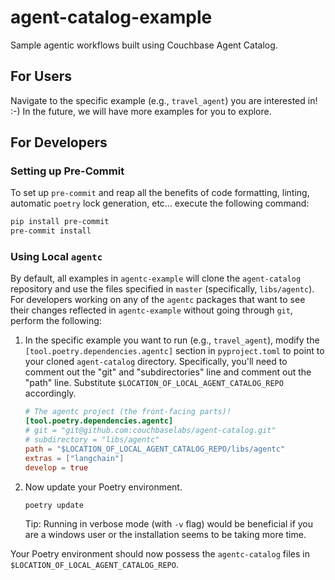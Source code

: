 # agent-catalog-example

Sample agentic workflows built using Couchbase Agent Catalog.

## For Users

Navigate to the specific example (e.g., `travel_agent`) you are interested in! :-)
In the future, we will have more examples for you to explore.

## For Developers

### Setting up Pre-Commit

To set up `pre-commit` and reap all the benefits of code formatting, linting, automatic `poetry` lock generation, etc...
execute the following command:

```bash
pip install pre-commit
pre-commit install
```

### Using Local `agentc`

By default, all examples in `agentc-example` will clone the `agent-catalog` repository and use the files specified in
`master` (specifically, `libs/agentc`).
For developers working on any of the `agentc` packages that want to see their changes reflected in `agentc-example`
without going through `git`, perform the following:

1. In the specific example you want to run (e.g., `travel_agent`), modify the `[tool.poetry.dependencies.agentc]`
   section in `pyproject.toml` to point to your cloned `agent-catalog` directory.
   Specifically, you'll need to comment out the "git" and "subdirectories" line and comment out the "path" line.
   Substitute `$LOCATION_OF_LOCAL_AGENT_CATALOG_REPO` accordingly.
   ```toml
   # The agentc project (the front-facing parts)!
   [tool.poetry.dependencies.agentc]
   # git = "git@github.com:couchbaselabs/agent-catalog.git"
   # subdirectory = "libs/agentc"
   path = "$LOCATION_OF_LOCAL_AGENT_CATALOG_REPO/libs/agentc"
   extras = ["langchain"]
   develop = true
   ```
2. Now update your Poetry environment.
   ```bash
   poetry update
   ```
   Tip: Running in verbose mode (with `-v` flag) would be beneficial if you are a windows user or the installation seems to be taking more time.

Your Poetry environment should now possess the `agentc-catalog` files in `$LOCATION_OF_LOCAL_AGENT_CATALOG_REPO`.
